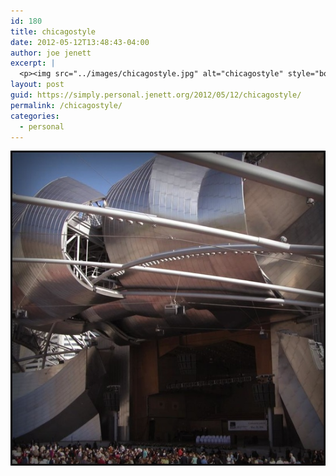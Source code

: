 ```yaml
---
id: 180
title: chicagostyle
date: 2012-05-12T13:48:43-04:00
author: joe jenett
excerpt: |
  <p><img src="../images/chicagostyle.jpg" alt="chicagostyle" style="border:none;" /></p>
layout: post
guid: https://simply.personal.jenett.org/2012/05/12/chicagostyle/
permalink: /chicagostyle/
categories:
  - personal
---
```

<img src="../images/chicagostyle.jpg" alt="chicagostyle" style="border:none;" />